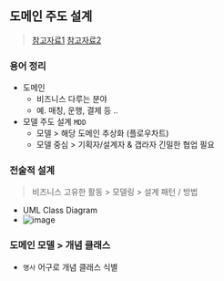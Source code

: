 ## 도메인 주도 설계
> [참고자료1](https://engineering-skcc.github.io/msa/DDD-WhatIsDdd/)
> [참고자료2](https://blog-tech.tadatada.com/2022-10-07-ddd-settlement)
### 용어 정리
- 도메인
  - 비즈니스 다루는 분야
  - 예. 매칭, 운행, 결제 등 ..
- 모델 주도 설계 `MDD`
  - 모델 > 해당 도메인 추상화 (플로우차트)
  - 모델 중심 > 기획자/설계자 & 갭라자 긴밀한 협업 필요
### 전술적 설계
> 비즈니스 고유한 활동 > 모델링 > 설계 패턴 / 방법
- UML Class Diagram
- ![image](https://github.com/hyunolike/info-docs/assets/61215550/0d1b18a5-2265-4f13-9dce-259341c579f6)
### 도메인 모델 > 개념 클래스
- `명사` 어구로 개념 클래스 식별

